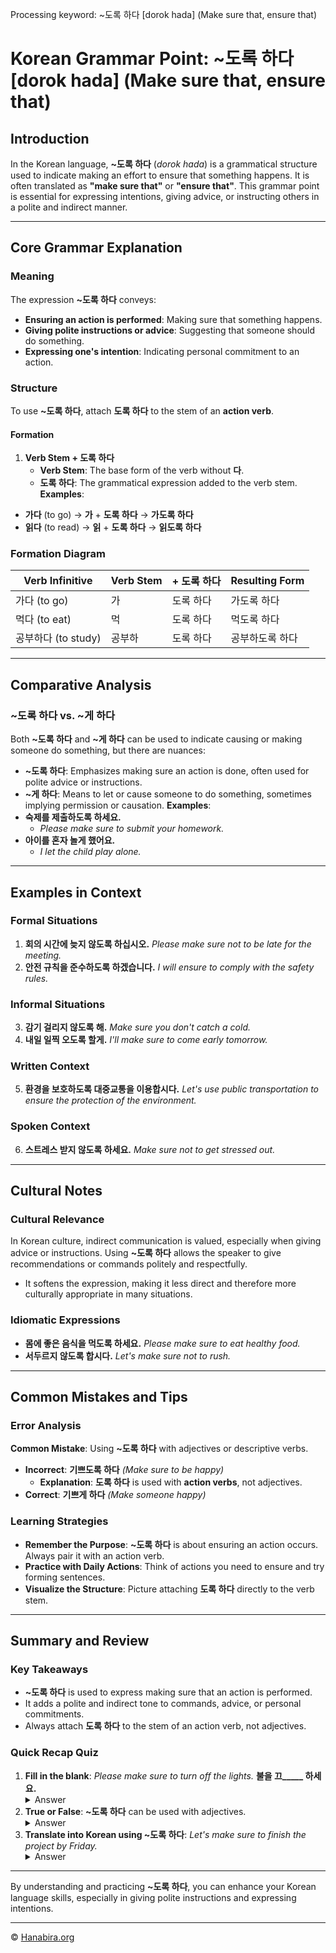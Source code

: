 Processing keyword: ~도록 하다 [dorok hada] (Make sure that, ensure that)
# Korean Grammar Point: ~도록 하다 [dorok hada] (Make sure that, ensure that)

## Introduction
In the Korean language, **~도록 하다** (*dorok hada*) is a grammatical structure used to indicate making an effort to ensure that something happens. It is often translated as **"make sure that"** or **"ensure that"**. This grammar point is essential for expressing intentions, giving advice, or instructing others in a polite and indirect manner.

---
## Core Grammar Explanation
### Meaning
The expression **~도록 하다** conveys:
- **Ensuring an action is performed**: Making sure that something happens.
- **Giving polite instructions or advice**: Suggesting that someone should do something.
- **Expressing one's intention**: Indicating personal commitment to an action.
### Structure
To use **~도록 하다**, attach **도록 하다** to the stem of an **action verb**.
#### Formation
1. **Verb Stem + 도록 하다**
   - **Verb Stem**: The base form of the verb without **다**.
   - **도록 하다**: The grammatical expression added to the verb stem.
**Examples**:
- **가다** (to go) → **가** + **도록 하다** → **가도록 하다**
- **읽다** (to read) → **읽** + **도록 하다** → **읽도록 하다**
### Formation Diagram
| Verb Infinitive | Verb Stem | + 도록 하다 | Resulting Form |
|-----------------|-----------|-------------|----------------|
| 가다 (to go)    | 가         | 도록 하다   | 가도록 하다     |
| 먹다 (to eat)   | 먹        | 도록 하다   | 먹도록 하다     |
| 공부하다 (to study) | 공부하   | 도록 하다   | 공부하도록 하다 |
---
## Comparative Analysis
### ~도록 하다 vs. ~게 하다
Both **~도록 하다** and **~게 하다** can be used to indicate causing or making someone do something, but there are nuances:
- **~도록 하다**: Emphasizes making sure an action is done, often used for polite advice or instructions.
- **~게 하다**: Means to let or cause someone to do something, sometimes implying permission or causation.
**Examples**:
- **숙제를 제출하도록 하세요.**
  - *Please make sure to submit your homework.*
- **아이를 혼자 놀게 했어요.**
  - *I let the child play alone.*
---
## Examples in Context
### Formal Situations
1. **회의 시간에 늦지 않도록 하십시오.**
   *Please make sure not to be late for the meeting.*
2. **안전 규칙을 준수하도록 하겠습니다.**
   *I will ensure to comply with the safety rules.*
### Informal Situations
3. **감기 걸리지 않도록 해.**
   *Make sure you don't catch a cold.*
4. **내일 일찍 오도록 할게.**
   *I'll make sure to come early tomorrow.*
### Written Context
5. **환경을 보호하도록 대중교통을 이용합시다.**
   *Let's use public transportation to ensure the protection of the environment.*
### Spoken Context
6. **스트레스 받지 않도록 하세요.**
   *Make sure not to get stressed out.*
---
## Cultural Notes
### Cultural Relevance
In Korean culture, indirect communication is valued, especially when giving advice or instructions. Using **~도록 하다** allows the speaker to give recommendations or commands politely and respectfully.
- It softens the expression, making it less direct and therefore more culturally appropriate in many situations.
### Idiomatic Expressions
- **몸에 좋은 음식을 먹도록 하세요.**
  *Please make sure to eat healthy food.*
- **서두르지 않도록 합시다.**
  *Let's make sure not to rush.*
---
## Common Mistakes and Tips
### Error Analysis
**Common Mistake**: Using **~도록 하다** with adjectives or descriptive verbs.
- **Incorrect**: **기쁘도록 하다** *(Make sure to be happy)*
  - **Explanation**: **도록 하다** is used with **action verbs**, not adjectives.
- **Correct**: **기쁘게 하다** *(Make someone happy)*
### Learning Strategies
- **Remember the Purpose**: **~도록 하다** is about ensuring an action occurs. Always pair it with an action verb.
- **Practice with Daily Actions**: Think of actions you need to ensure and try forming sentences.
- **Visualize the Structure**: Picture attaching **도록 하다** directly to the verb stem.
---
## Summary and Review
### Key Takeaways
- **~도록 하다** is used to express making sure that an action is performed.
- It adds a polite and indirect tone to commands, advice, or personal commitments.
- Always attach **도록 하다** to the stem of an action verb, not adjectives.
### Quick Recap Quiz
1. **Fill in the blank**:
   _Please make sure to turn off the lights._
   **불을 끄_____ 하세요.**
   <details>
   <summary>Answer</summary>
   **끄도록**
   </details>
2. **True or False**:
   **~도록 하다** can be used with adjectives.
   <details>
   <summary>Answer</summary>
   **False**. It is only used with action verbs.
   </details>
3. **Translate into Korean using ~도록 하다**:
   _Let's make sure to finish the project by Friday._
   <details>
   <summary>Answer</summary>
   **금요일까지 프로젝트를 끝내도록 합시다.**
   </details>
---
By understanding and practicing **~도록 하다**, you can enhance your Korean language skills, especially in giving polite instructions and expressing intentions.

---
© [Hanabira.org](https://hanabira.org)
